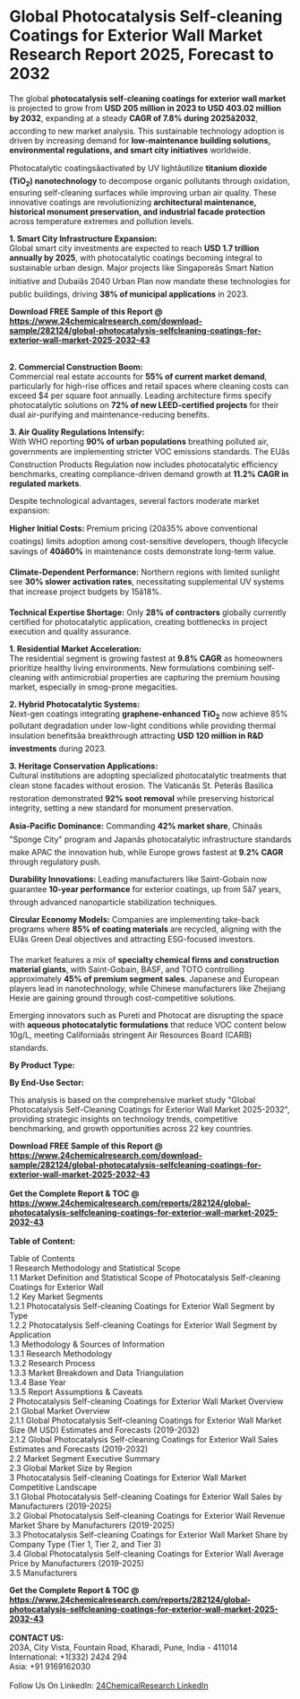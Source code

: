 <h1>Global Photocatalysis Self-cleaning Coatings for Exterior Wall Market Research Report 2025, Forecast to 2032</h1><p>The global <strong>photocatalysis self-cleaning coatings for exterior wall market</strong> is projected to grow from <strong>USD 205 million in 2023 to USD 403.02 million by 2032</strong>, expanding at a steady <strong>CAGR of 7.8% during 2025â2032</strong>, according to new market analysis. This sustainable technology adoption is driven by increasing demand for <strong>low-maintenance building solutions, environmental regulations, and smart city initiatives</strong> worldwide.</p><p>Photocatalytic coatingsâactivated by UV lightâutilize <strong>titanium dioxide (TiO<sub>2</sub>) nanotechnology</strong> to decompose organic pollutants through oxidation, ensuring self-cleaning surfaces while improving urban air quality. These innovative coatings are revolutionizing <strong>architectural maintenance, historical monument preservation, and industrial facade protection</strong> across temperature extremes and pollution levels.</p><p><strong>1. Smart City Infrastructure Expansion:</strong><br>
Global smart city investments are expected to reach <strong>USD 1.7 trillion annually by 2025</strong>, with photocatalytic coatings becoming integral to sustainable urban design. Major projects like Singaporeâs Smart Nation initiative and Dubaiâs 2040 Urban Plan now mandate these technologies for public buildings, driving <strong>38% of municipal applications</strong> in 2023.</p><div><b>Download FREE Sample of this Report @ 
            <a href="https://www.24chemicalresearch.com/download-sample/282124/global-photocatalysis-selfcleaning-coatings-for-exterior-wall-market-2025-2032-43">
            https://www.24chemicalresearch.com/download-sample/282124/global-photocatalysis-selfcleaning-coatings-for-exterior-wall-market-2025-2032-43</a></b></div><br><p><strong>2. Commercial Construction Boom:</strong><br>
Commercial real estate accounts for <strong>55% of current market demand</strong>, particularly for high-rise offices and retail spaces where cleaning costs can exceed $4 per square foot annually. Leading architecture firms specify photocatalytic solutions on <strong>72% of new LEED-certified projects</strong> for their dual air-purifying and maintenance-reducing benefits.</p><p><strong>3. Air Quality Regulations Intensify:</strong><br>
With WHO reporting <strong>90% of urban populations</strong> breathing polluted air, governments are implementing stricter VOC emissions standards. The EUâs Construction Products Regulation now includes photocatalytic efficiency benchmarks, creating compliance-driven demand growth at <strong>11.2% CAGR in regulated markets</strong>.</p><p>Despite technological advantages, several factors moderate market expansion:</p><p><strong>Higher Initial Costs:</strong> Premium pricing (20â35% above conventional coatings) limits adoption among cost-sensitive developers, though lifecycle savings of <strong>40â60%</strong> in maintenance costs demonstrate long-term value.</p><p><strong>Climate-Dependent Performance:</strong> Northern regions with limited sunlight see <strong>30% slower activation rates</strong>, necessitating supplemental UV systems that increase project budgets by 15â18%.</p><p><strong>Technical Expertise Shortage:</strong> Only <strong>28% of contractors</strong> globally currently certified for photocatalytic application, creating bottlenecks in project execution and quality assurance.</p><p><strong>1. Residential Market Acceleration:</strong><br>
The residential segment is growing fastest at <strong>9.8% CAGR</strong> as homeowners prioritize healthy living environments. New formulations combining self-cleaning with antimicrobial properties are capturing the premium housing market, especially in smog-prone megacities.</p><p><strong>2. Hybrid Photocatalytic Systems:</strong><br>
Next-gen coatings integrating <strong>graphene-enhanced TiO<sub>2</sub></strong> now achieve 85% pollutant degradation under low-light conditions while providing thermal insulation benefitsâa breakthrough attracting <strong>USD 120 million in R&amp;D investments</strong> during 2023.</p><p><strong>3. Heritage Conservation Applications:</strong><br>
Cultural institutions are adopting specialized photocatalytic treatments that clean stone facades without erosion. The Vaticanâs St. Peterâs Basilica restoration demonstrated <strong>92% soot removal</strong> while preserving historical integrity, setting a new standard for monument preservation.</p><p><strong>Asia-Pacific Dominance:</strong> Commanding <strong>42% market share</strong>, Chinaâs "Sponge City" program and Japanâs photocatalytic infrastructure standards make APAC the innovation hub, while Europe grows fastest at <strong>9.2% CAGR</strong> through regulatory push.</p><p><strong>Durability Innovations:</strong> Leading manufacturers like Saint-Gobain now guarantee <strong>10-year performance</strong> for exterior coatings, up from 5â7 years, through advanced nanoparticle stabilization techniques.</p><p><strong>Circular Economy Models:</strong> Companies are implementing take-back programs where <strong>85% of coating materials</strong> are recycled, aligning with the EUâs Green Deal objectives and attracting ESG-focused investors.</p><p>The market features a mix of <strong>specialty chemical firms and construction material giants</strong>, with Saint-Gobain, BASF, and TOTO controlling approximately <strong>45% of premium segment sales</strong>. Japanese and European players lead in nanotechnology, while Chinese manufacturers like Zhejiang Hexie are gaining ground through cost-competitive solutions.</p><p>Emerging innovators such as Pureti and Photocat are disrupting the space with <strong>aqueous photocatalytic formulations</strong> that reduce VOC content below 10g/L, meeting Californiaâs stringent Air Resources Board (CARB) standards.</p><p><strong>By Product Type:</strong></p><p><strong>By End-Use Sector:</strong></p><p>This analysis is based on the comprehensive market study "Global Photocatalysis Self-Cleaning Coatings for Exterior Wall Market 2025-2032", providing strategic insights on technology trends, competitive benchmarking, and growth opportunities across 22 key countries.</p><div><b>Download FREE Sample of this Report @ 
            <a href="https://www.24chemicalresearch.com/download-sample/282124/global-photocatalysis-selfcleaning-coatings-for-exterior-wall-market-2025-2032-43">
            https://www.24chemicalresearch.com/download-sample/282124/global-photocatalysis-selfcleaning-coatings-for-exterior-wall-market-2025-2032-43</a></b></div><br><div><b>Get the Complete Report & TOC @ 
            <a href="https://www.24chemicalresearch.com/reports/282124/global-photocatalysis-selfcleaning-coatings-for-exterior-wall-market-2025-2032-43">
            https://www.24chemicalresearch.com/reports/282124/global-photocatalysis-selfcleaning-coatings-for-exterior-wall-market-2025-2032-43</a></b></div><br>
            <b>Table of Content:</b><p>Table of Contents<br />
1 Research Methodology and Statistical Scope<br />
1.1 Market Definition and Statistical Scope of Photocatalysis Self-cleaning Coatings for Exterior Wall<br />
1.2 Key Market Segments<br />
1.2.1 Photocatalysis Self-cleaning Coatings for Exterior Wall Segment by Type<br />
1.2.2 Photocatalysis Self-cleaning Coatings for Exterior Wall Segment by Application<br />
1.3 Methodology & Sources of Information<br />
1.3.1 Research Methodology<br />
1.3.2 Research Process<br />
1.3.3 Market Breakdown and Data Triangulation<br />
1.3.4 Base Year<br />
1.3.5 Report Assumptions & Caveats<br />
2 Photocatalysis Self-cleaning Coatings for Exterior Wall Market Overview<br />
2.1 Global Market Overview<br />
2.1.1 Global Photocatalysis Self-cleaning Coatings for Exterior Wall Market Size (M USD) Estimates and Forecasts (2019-2032)<br />
2.1.2 Global Photocatalysis Self-cleaning Coatings for Exterior Wall Sales Estimates and Forecasts (2019-2032)<br />
2.2 Market Segment Executive Summary<br />
2.3 Global Market Size by Region<br />
3 Photocatalysis Self-cleaning Coatings for Exterior Wall Market Competitive Landscape<br />
3.1 Global Photocatalysis Self-cleaning Coatings for Exterior Wall Sales by Manufacturers (2019-2025)<br />
3.2 Global Photocatalysis Self-cleaning Coatings for Exterior Wall Revenue Market Share by Manufacturers (2019-2025)<br />
3.3 Photocatalysis Self-cleaning Coatings for Exterior Wall Market Share by Company Type (Tier 1, Tier 2, and Tier 3)<br />
3.4 Global Photocatalysis Self-cleaning Coatings for Exterior Wall Average Price by Manufacturers (2019-2025)<br />
3.5 Manufacturers </p><div><b>Get the Complete Report & TOC @ 
            <a href="https://www.24chemicalresearch.com/reports/282124/global-photocatalysis-selfcleaning-coatings-for-exterior-wall-market-2025-2032-43">
            https://www.24chemicalresearch.com/reports/282124/global-photocatalysis-selfcleaning-coatings-for-exterior-wall-market-2025-2032-43</a></b></div><br><b>CONTACT US:</b><br>
            203A, City Vista, Fountain Road, Kharadi, Pune, India - 411014<br>
            International: +1(332) 2424 294<br>
            Asia: +91 9169162030 <br><br>
            Follow Us On LinkedIn: <a href="https://www.linkedin.com/company/24chemicalresearch/">24ChemicalResearch LinkedIn</a>